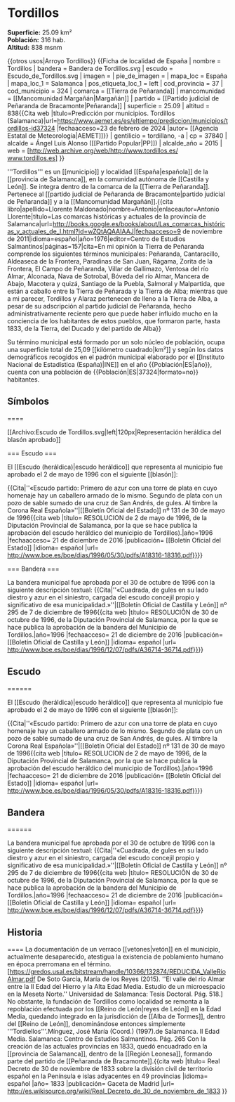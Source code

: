 # Tordillos

**Superficie:** 25.09 km²  
**Población:** 316 hab.  
**Altitud:** 838 msnm  

{{otros usos|Arroyo Tordillos}}
{{Ficha de localidad de España
| nombre = Tordillos
| bandera = Bandera de Tordillos.svg
| escudo = Escudo_de_Tordillos.svg
| imagen = 
| pie_de_imagen = 
| mapa_loc = España
| mapa_loc_1 = Salamanca
| pos_etiqueta_loc_1 = left
| cod_provincia = 37
| cod_municipio = 324
| comarca = [[Tierra de Peñaranda]]
| mancomunidad = [[Mancomunidad Margañán|Margañán]]
| partido = [[Partido judicial de Peñaranda de Bracamonte|Peñaranda]]
| superficie = 25.09
| altitud = 838<ref>{{Cita web |título=Predicción por municipios. Tordillos (Salamanca)|url=https://www.aemet.es/es/eltiempo/prediccion/municipios/tordillos-id37324 |fechaacceso=23 de febrero de 2024 |autor= [[Agencia Estatal de Meteorología|AEMET]]}}</ref>
| gentilicio = tordillano, -a
| cp = 37840
| alcalde = Ángel Luis Alonso ([[Partido Popular|PP]])
| alcalde_año = 2015
| web = [http://web.archive.org/web/http://www.tordillos.es/ www.tordillos.es]
}}

'''Tordillos''' es un [[municipio]] y localidad [[España|española]] de la [[provincia de Salamanca]], en la comunidad autónoma de [[Castilla y León]]. Se integra dentro de la comarca de la [[Tierra de Peñaranda]]. Pertenece al [[partido judicial de Peñaranda de Bracamonte|partido judicial de Peñaranda]] y a la [[Mancomunidad Margañán]].<ref name=ref_duplicada_1>{{cita libro|apellido=Llorente Maldonado|nombre=Antonio|enlaceautor=Antonio Llorente|título=Las comarcas históricas y actuales de la provincia de Salamanca|url=http://books.google.es/books/about/Las_comarcas_históricas_y_actuales_de_l.html?id=wZQtAQAAIAAJ|fechaacceso=9 de noviembre de 2011|idioma=español|año=1976|editor=Centro de Estudios Salmantinos|páginas=157|cita=En mi opinión la Tierra de Peñaranda comprende los siguientes términos municipales: Peñaranda, Cantaracillo, Aldeaseca de la Frontera, Paradinas de San Juan, Rágama, Zorita de la Frontera, El Campo de Peñaranda, Villar de Gallimazo, Ventosa del río Almar, Alconada, Nava de Sotrobal, Bóveda del río Almar, Mancera de Abajo, Macotera y quizá, Santiago de la Puebla, Salmoral y Malpartida, que están a caballo entre la Tierra de Peñarada y la Tierra de Alba; mientras que a mi parecer, Tordillos y Alaraz pertenecen de lleno a la Tierra de Alba, a pesar de su adscripción al partido judicial de Peñaranda, hecho administrativamente reciente pero que puede haber influido mucho en la conciencia de los habitantes de estos pueblos, que formaron parte, hasta 1833, de la Tierra, del Ducado y del partido de Alba}}</ref>

Su término municipal está formado por un solo núcleo de población, ocupa una superficie total de 25,09&nbsp;[[kilómetro cuadrado|km²]] y según los datos demográficos recogidos en el padrón municipal elaborado por el [[Instituto Nacional de Estadística (España)|INE]] en el año {{Población|ES|año}}, cuenta con una población de {{Población|ES|37324|formato=no}} habitantes.

## Símbolos

====

[[Archivo:Escudo de Tordillos.svg|left|120px|Representación heráldica del blasón aprobado]]

=== Escudo ===

El [[Escudo (heráldica)|escudo heráldico]] que representa al municipio fue aprobado el 2 de mayo de 1996 con el siguiente [[blasón]]:

{{Cita|''«Escudo partido: Primero de azur con una torre de plata en cuyo homenaje hay un caballero armado de lo mismo. Segundo de plata con un pozo de sable sumado de una cruz de San Andrés, de gules. Al timbre la Corona Real Española»''|[[Boletín Oficial del Estado]] nº 131 de 30 de mayo de 1996<ref name=ref_duplicada_6>{{cita web |título= RESOLUCION de 2 de mayo de 1996, de la Diputación Provincial
de Salamanca, por la que se hace publica la aprobación del escudo heráldico del municipio de Tordillos).|año=1996 |fechaacceso= 21 de diciembre de 2016 |publicación= [[Boletín Oficial del Estado]] |idioma= español |url= http://www.boe.es/boe/dias/1996/05/30/pdfs/A18316-18316.pdf}}</ref>}}

=== Bandera ===

La bandera municipal fue aprobada por el 30 de octubre de 1996 con la siguiente descripción textual:
{{Cita|''«Cuadrada, de gules en su lado diestro y azur en el siniestro, cargada del escudo concejil propio y significativo de esa municipalidad.»''|[[Boletín Oficial de Castilla y León]] nº 295 de 7 de diciembre de 1996<ref name=ref_duplicada_5>{{cita web |título= RESOLUCIÔN de 30 de octubre de 1996, de la Diputación Provincial de Salamanca, por la que se hace publica la aprobación de la bandera del Municipio de Tordillos.|año=1996 |fechaacceso= 21 de diciembre de 2016 |publicación= [[Boletín Oficial de Castilla y León]] |idioma= español |url= http://www.boe.es/boe/dias/1996/12/07/pdfs/A36714-36714.pdf}}</ref>}}

## Escudo

======

El [[Escudo (heráldica)|escudo heráldico]] que representa al municipio fue aprobado el 2 de mayo de 1996 con el siguiente [[blasón]]:

{{Cita|''«Escudo partido: Primero de azur con una torre de plata en cuyo homenaje hay un caballero armado de lo mismo. Segundo de plata con un pozo de sable sumado de una cruz de San Andrés, de gules. Al timbre la Corona Real Española»''|[[Boletín Oficial del Estado]] nº 131 de 30 de mayo de 1996<ref name=ref_duplicada_6>{{cita web |título= RESOLUCION de 2 de mayo de 1996, de la Diputación Provincial
de Salamanca, por la que se hace publica la aprobación del escudo heráldico del municipio de Tordillos).|año=1996 |fechaacceso= 21 de diciembre de 2016 |publicación= [[Boletín Oficial del Estado]] |idioma= español |url= http://www.boe.es/boe/dias/1996/05/30/pdfs/A18316-18316.pdf}}</ref>}}

## Bandera

======

La bandera municipal fue aprobada por el 30 de octubre de 1996 con la siguiente descripción textual:
{{Cita|''«Cuadrada, de gules en su lado diestro y azur en el siniestro, cargada del escudo concejil propio y significativo de esa municipalidad.»''|[[Boletín Oficial de Castilla y León]] nº 295 de 7 de diciembre de 1996<ref name=ref_duplicada_5>{{cita web |título= RESOLUCIÔN de 30 de octubre de 1996, de la Diputación Provincial de Salamanca, por la que se hace publica la aprobación de la bandera del Municipio de Tordillos.|año=1996 |fechaacceso= 21 de diciembre de 2016 |publicación= [[Boletín Oficial de Castilla y León]] |idioma= español |url= http://www.boe.es/boe/dias/1996/12/07/pdfs/A36714-36714.pdf}}</ref>}}

## Historia

====
La documentación de un verraco [[vetones|vetón]] en el municipio, actualmente desaparecido, atestigua la existencia de poblamiento humano en época prerromana en el término.<ref>[https://gredos.usal.es/bitstream/handle/10366/132874/REDUCIDA_ValleRioAlmar.pdf De Soto García, María de los Reyes (2015). ''El valle del río Almar entre la II Edad del Hierro y la Alta Edad Media. Estudio de un microespacio en la Meseta Norte.'' Universidad de Salamanca: Tesis Doctoral. Pág. 518.]</ref> No obstante, la fundación de Tordillos como localidad se remonta a la repoblación efectuada por los [[Reino de León|reyes de León]] en la Edad Media, quedando integrado en la jurisdicción de [[Alba de Tormes]], dentro del [[Reino de León]], denominándose entonces simplemente '''Tordiellos'''.<ref>Mínguez, José María (Coord.) (1997).de Salamanca. II Edad Media. Salamanca: Centro de Estudios Salmantinos. Pág. 265</ref> Con la creación de las actuales provincias en 1833, quedó encuadrado en la [[provincia de Salamanca]], dentro de la [[Región Leonesa]], formando parte del partido de [[Peñaranda de Bracamonte]].<ref>{{cita web |título= Real Decreto de 30 de noviembre de 1833 sobre la división civil de territorio español en la Península e islas adyacentes en 49 provincias |idioma= español |año= 1833 |publicación= Gaceta de Madrid |url= http://es.wikisource.org/wiki/Real_Decreto_de_30_de_noviembre_de_1833 }}</ref>